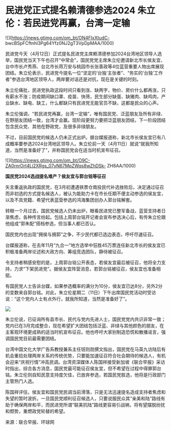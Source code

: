# 民进党正式提名赖清德参选2024 朱立伦：若民进党再赢，台湾一定输

![](https://inews.gtimg.com/om_bt/ON4FIxXtudC-
bwcBSpFCftnhl3Pg64Yfz0NJ2gT3VpDpMAA/1000)

民进党今天（4月12日）正式提名民进党主席赖清德参加2024台湾地区领导人选举，国民党当天下午也召开“中常会”，国民党党主席朱立伦邀请新北市长侯友宜、台中市长卢秀燕、台北市长蒋万安与桃园市长张善政等4位蓝营重要人物出席展现团结。朱立伦表示，民进党今提名一位“坚定的‘台独’主张者”、“务实的‘台独’工作者”参选台湾地区领导人，两岸要对话还是对抗，现在是关键的时刻。

朱立伦痛批，民进党执政这段时间只看到涨、缺两字，物价、房价什么都再涨，只有薪水不涨；防疫期间缺口罩、疫苗、快筛，民生部分缺蛋、缺猪肉、缺鸡肉，产业缺水、缺电、缺工，什么都缺只有民进党无能官员不缺，这都是民众的心声。

朱立伦强调，“若民进党再赢，台湾一定输”，唯有国民党、泛蓝朋友及所有非绿、在野朋友团结一致，台湾才会赢。现阶段更努力要把泛蓝朋友团结，下一阶段团结包含民众党、其他在野政党，及很多非绿朋友。

不过，目前国民党的候选人仍未正式出炉。据台媒报道称，新北市长侯友宜已有八成概率要参选2024台湾地区领导人。朱立伦前一天（4月11日）就说“就我所知道，当然是准备好了”，并称国民党会在适当时机宣布征召。

![](https://inews.gtimg.com/om_bt/O9C-ZA0rnrOrt4Lj2XRgs_07vN67MpZWqs8wZhDSk-
ZH8AA/1000)

**国民党2024选战提名难产？侯友宜与郭台铭等征召**

矢言重返执政的国民党，在3月初遭遇铁票仓南投民代补选挫败后，决定通过征召而非初选的方式提名候选人，被认为能助力卡在市长任期不便主动参选的侯友宜，以及不具党籍、希望代表蓝营参选的鸿海集团创办人郭台铭解套。

转眼一个月过去，国民党候选人仍未出炉，眼看民进党已整军备战，蓝营支持者日渐焦虑，各种传言纷起。包括上周郭台铭开记者会宣布参选决心后，有传朱立伦跟他组成“郭朱配”搭档参选，但当事人都已否认。

国民党内也出现“拥侯与拥郭”之争，不少民代都已选边表态，呼吁尽速征召。

台媒报道称，在去年11月“九合一”地方选举中狂胜45万票连任新北市长的侯友宜已积极准备两岸论述和大政方向、筹组竞选团队，静待被征召。

令支持者稍感安慰的是，上周郭台铭公开表态，若侯友宜最后被征召，他将全力支持，力求“下架民进党”。据侯友宜阵营消息，若郭台铭被征召，侯友宜也准备相挺。

有国民党人士告诉台媒，如果参选概率的满分为10分，侯友宜已达8分，另外2分的变数来自郭台铭。对此，朱立伦星期二（11日）下午出席国民党活动时受访说：“这个党内人士有点外行，就我所知道，当然是准备好了”。

![](https://inews.gtimg.com/om_bt/OVoaMekSfAlXB7F2C-RCQsg3bB7fvX4FpckS7yQOVFdagAA/1000)

朱立伦说，已征询所有县市长、民代与党内先进人士，国民党党内共识非常一致；党内已在3月完成整合，现在希望扩大团结包括泛蓝、非绿与其他颜色的朋友，在主客观环境更成熟的适当时机宣布征召。他也呼吁大家别制造恐慌和散播谣言，强调国民党目前最需要团结。

台湾中国文化大学广告系教授兼系主任钮则勋撰文指出，国民党在马英九访陆后有机会重拾处理两岸关系的传统优势，只要能加速征召符合社会期待的候选人，有机会迎来“庆祝行情”冲高民调。台湾资深媒体人陈国祥接受新加坡《联合早报》采访时指出，综合各方消息，国民党最可能征召侯友宜，但不希望在过程中得罪郭台铭。朱立伦则自知民意支持度欠佳，已放弃参选，若国民党胜选，他将是行政部门主管热门人选。

陈国祥评估，侯友宜和国民党民调当前滑落，只是无法迅速提名造成支持者焦虑和失望的暂时波折。一旦国民党顺利征召候选人，只要说服民众其“亲美和陆”路线有助于确保两岸和平，而民进党所谓“联美抗陆”路线更容易引战祸，将有望摆脱纷扰和颓势，重燃政党轮替的希望。

来源：联合早报、环球网

